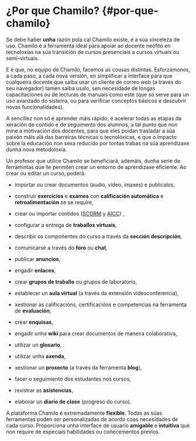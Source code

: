 # ¿Por que Chamilo? {#por-que-chamilo}

Se debe haber **unha** razón pola cal Chamilo existe, é a súa xinceleza de uso. Chamilo é a ferramenta ideal para apoiar ao docente neófito en tecnoloxías na súa transición de cursos presenciais a cursos virtuais ou semi-virtuais.

E é que, no equipo de Chamilo, facemos as cousas distintas. Esforzámonos, a cada paso, a cada nova versión, en simplificar a interface para que cualqueira docente que saiba usar un cliente de correo web (a través do seu navegador) tamén saiba usalo, sen necesidade de longas capacitaciones ou de lecturas de manuais como este (que só serve para un uso avanzado do sistema, ou para verificar conceptos básicos e descubrir novas funcionalidades).

A sencillez non só é aprender máis rápido, é acelerar todas as etapas da xeración de contido e de seguimento dos alumnos, a tal punto que non mine a motivación dos docentes, para que eles poidan trasladar a súa paixón máis alá das barreiras técnicas o tecnolóxicas, e que o impacto sobre la educación non sexa reducido por tontas trabas na súa aprendizaxe dunha nova metodoloxía.

Un profesor que utilice Chamilo se beneficiará, ademáis, dunha serie de ferramintas que lle permiten crear un entorno de aprendizaxe eficiente. Ao crear ou editar un curso, poderá:

*   importar ou crear documentos (audio, vídeo, imaxes) e publicalos,

*   construir **exercicios** e **exames** con **calificación automática** e **retroalimentación** se se require,

*   crear ou importar contidos ([SCORM](https://es.wikipedia.org/wiki/SCORM) y [AICC](https://es.wikipedia.org/wiki/Aviation_Industry_Computer-Based_Training_Committee)) ,

*   configurar a entrega de **traballos virtuais**,

*   describir os compoñentes do curso a través da **sección descripción**,

*   comunicarse a través do **foro** ou **chat**,

*   publicar **anuncios**,

*   engadir **enlaces**,

*   crear **grupos de traballo** ou grupos de laboratorio,

*   establecer un **aula virtual** (a través da extensión videoconferencia),

*   xestionar as calificacións, certificacións e competencias na ferramenta de **evaluación**,

*   crear **enquisas**,

*   engadir unha **wiki** para crear documentos de maneira colaborativa,

*   utilizar un **glosario**,

*   utilizar unha **axenda**,

*   xestionar un **proxecto** (a través da ferramenta **blog**),

*   facer o seguimiento dos estudantes nos cursos,

*   rexistrar as **asistencias**,

*   elaborar un **diario de clase** (progreso do curso).

A plataforma Chamilo é extremadamente **flexible**. Todas as súas ferramentas poden ser personalizadas de acordo coas necesidades de cada curso. Proporciona unha interface de usuario **amigable** e **intuitiva** que non require de especiais habilidades ou coñecementos previos.